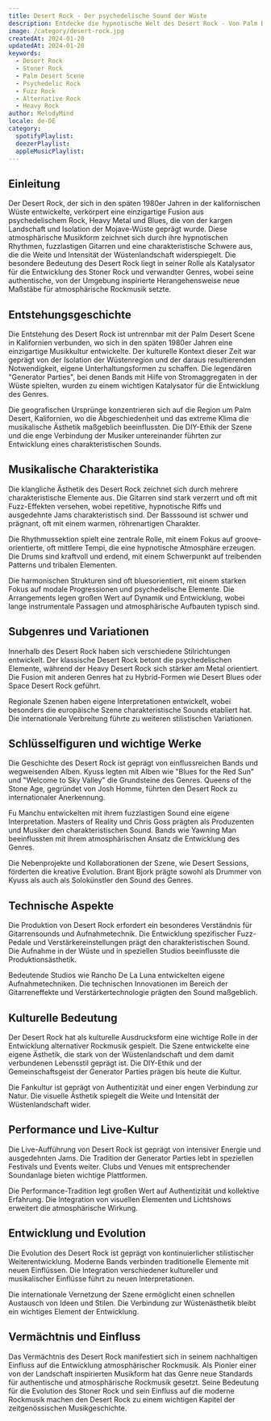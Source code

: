 ```yaml
---
title: Desert Rock - Der psychedelische Sound der Wüste
description: Entdecke die hypnotische Welt des Desert Rock - Von Palm Desert bis zur globalen Stoner Rock Bewegung
image: /category/desert-rock.jpg
createdAt: 2024-01-20
updatedAt: 2024-01-20
keywords:
  - Desert Rock
  - Stoner Rock
  - Palm Desert Scene
  - Psychedelic Rock
  - Fuzz Rock
  - Alternative Rock
  - Heavy Rock
author: MelodyMind
locale: de-DE
category:
  spotifyPlaylist: 
  deezerPlaylist: 
  appleMusicPlaylist: 
---
```


## Einleitung

Der Desert Rock, der sich in den späten 1980er Jahren in der kalifornischen Wüste entwickelte, verkörpert eine einzigartige Fusion aus psychedelischem Rock, Heavy Metal und Blues, die von der kargen Landschaft und Isolation der Mojave-Wüste geprägt wurde. Diese atmosphärische Musikform zeichnet sich durch ihre hypnotischen Rhythmen, fuzzlastigen Gitarren und eine charakteristische Schwere aus, die die Weite und Intensität der Wüstenlandschaft widerspiegelt. Die besondere Bedeutung des Desert Rock liegt in seiner Rolle als Katalysator für die Entwicklung des Stoner Rock und verwandter Genres, wobei seine authentische, von der Umgebung inspirierte Herangehensweise neue Maßstäbe für atmosphärische Rockmusik setzte.

## Entstehungsgeschichte

Die Entstehung des Desert Rock ist untrennbar mit der Palm Desert Scene in Kalifornien verbunden, wo sich in den späten 1980er Jahren eine einzigartige Musikkultur entwickelte. Der kulturelle Kontext dieser Zeit war geprägt von der Isolation der Wüstenregion und der daraus resultierenden Notwendigkeit, eigene Unterhaltungsformen zu schaffen. Die legendären "Generator Parties", bei denen Bands mit Hilfe von Stromaggregaten in der Wüste spielten, wurden zu einem wichtigen Katalysator für die Entwicklung des Genres.

Die geografischen Ursprünge konzentrieren sich auf die Region um Palm Desert, Kalifornien, wo die Abgeschiedenheit und das extreme Klima die musikalische Ästhetik maßgeblich beeinflussten. Die DIY-Ethik der Szene und die enge Verbindung der Musiker untereinander führten zur Entwicklung eines charakteristischen Sounds.

## Musikalische Charakteristika

Die klangliche Ästhetik des Desert Rock zeichnet sich durch mehrere charakteristische Elemente aus. Die Gitarren sind stark verzerrt und oft mit Fuzz-Effekten versehen, wobei repetitive, hypnotische Riffs und ausgedehnte Jams charakteristisch sind. Der Basssound ist schwer und prägnant, oft mit einem warmen, röhrenartigen Charakter.

Die Rhythmussektion spielt eine zentrale Rolle, mit einem Fokus auf groove-orientierte, oft mittlere Tempi, die eine hypnotische Atmosphäre erzeugen. Die Drums sind kraftvoll und erdend, mit einem Schwerpunkt auf treibenden Patterns und tribalen Elementen.

Die harmonischen Strukturen sind oft bluesorientiert, mit einem starken Fokus auf modale Progressionen und psychedelische Elemente. Die Arrangements legen großen Wert auf Dynamik und Entwicklung, wobei lange instrumentale Passagen und atmosphärische Aufbauten typisch sind.

## Subgenres und Variationen

Innerhalb des Desert Rock haben sich verschiedene Stilrichtungen entwickelt. Der klassische Desert Rock betont die psychedelischen Elemente, während der Heavy Desert Rock sich stärker am Metal orientiert. Die Fusion mit anderen Genres hat zu Hybrid-Formen wie Desert Blues oder Space Desert Rock geführt.

Regionale Szenen haben eigene Interpretationen entwickelt, wobei besonders die europäische Szene charakteristische Sounds etabliert hat. Die internationale Verbreitung führte zu weiteren stilistischen Variationen.

## Schlüsselfiguren und wichtige Werke

Die Geschichte des Desert Rock ist geprägt von einflussreichen Bands und wegweisenden Alben. Kyuss legten mit Alben wie "Blues for the Red Sun" und "Welcome to Sky Valley" die Grundsteine des Genres. Queens of the Stone Age, gegründet von Josh Homme, führten den Desert Rock zu internationaler Anerkennung.

Fu Manchu entwickelten mit ihrem fuzzlastigen Sound eine eigene Interpretation. Masters of Reality und Chris Goss prägten als Produzenten und Musiker den charakteristischen Sound. Bands wie Yawning Man beeinflussten mit ihrem atmosphärischen Ansatz die Entwicklung des Genres.

Die Nebenprojekte und Kollaborationen der Szene, wie Desert Sessions, förderten die kreative Evolution. Brant Bjork prägte sowohl als Drummer von Kyuss als auch als Solokünstler den Sound des Genres.

## Technische Aspekte

Die Produktion von Desert Rock erfordert ein besonderes Verständnis für Gitarrensounds und Aufnahmetechnik. Die Entwicklung spezifischer Fuzz-Pedale und Verstärkereinstellungen prägt den charakteristischen Sound. Die Aufnahme in der Wüste und in speziellen Studios beeinflusste die Produktionsästhetik.

Bedeutende Studios wie Rancho De La Luna entwickelten eigene Aufnahmetechniken. Die technischen Innovationen im Bereich der Gitarreneffekte und Verstärkertechnologie prägten den Sound maßgeblich.

## Kulturelle Bedeutung

Der Desert Rock hat als kulturelle Ausdrucksform eine wichtige Rolle in der Entwicklung alternativer Rockmusik gespielt. Die Szene entwickelte eine eigene Ästhetik, die stark von der Wüstenlandschaft und dem damit verbundenen Lebensstil geprägt ist. Die DIY-Ethik und der Gemeinschaftsgeist der Generator Parties prägen bis heute die Kultur.

Die Fankultur ist geprägt von Authentizität und einer engen Verbindung zur Natur. Die visuelle Ästhetik spiegelt die Weite und Intensität der Wüstenlandschaft wider.

## Performance und Live-Kultur

Die Live-Aufführung von Desert Rock ist geprägt von intensiver Energie und ausgedehnten Jams. Die Tradition der Generator Parties lebt in speziellen Festivals und Events weiter. Clubs und Venues mit entsprechender Soundanlage bieten wichtige Plattformen.

Die Performance-Tradition legt großen Wert auf Authentizität und kollektive Erfahrung. Die Integration von visuellen Elementen und Lichtshows erweitert die atmosphärische Wirkung.

## Entwicklung und Evolution

Die Evolution des Desert Rock ist geprägt von kontinuierlicher stilistischer Weiterentwicklung. Moderne Bands verbinden traditionelle Elemente mit neuen Einflüssen. Die Integration verschiedener kultureller und musikalischer Einflüsse führt zu neuen Interpretationen.

Die internationale Vernetzung der Szene ermöglicht einen schnellen Austausch von Ideen und Stilen. Die Verbindung zur Wüstenästhetik bleibt ein wichtiges Element der Entwicklung.

## Vermächtnis und Einfluss

Das Vermächtnis des Desert Rock manifestiert sich in seinem nachhaltigen Einfluss auf die Entwicklung atmosphärischer Rockmusik. Als Pionier einer von der Landschaft inspirierten Musikform hat das Genre neue Standards für authentische und atmosphärische Rockmusik gesetzt. Seine Bedeutung für die Evolution des Stoner Rock und sein Einfluss auf die moderne Rockmusik machen den Desert Rock zu einem wichtigen Kapitel der zeitgenössischen Musikgeschichte.
